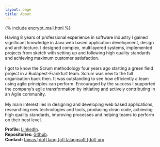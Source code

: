 ```yaml
---
layout: page
title: About
---
```

{% include encrypt_mail.html %}

<p class="message">
  Having 8 years of professional experience in software industry I gained significant knowledge in Java web based application development, design and architecture.
  I designed complex, multilayered systems, implemented projects from sketch with setting up and following high quality standards and achieving maximum customer satisfaction.
<br/><br/>
  I got to know the Scrum methodology four years ago starting a green field project in a Budapest-Frankfurt team.
  Scrum was new to the full organisation back then. It was outstanding to see how efficiently a team using agile principles can perform.
  Encouraged by the success I supported the company’s agile transformation by initiating and actively contributing in an Agile community.
<br/><br/>
  My main interest lies in designing and developing web based applications, researching new technologies and tools,
  producing clean code, achieving high quality standards, improving processes and helping teams to perform on their best level.
</p>

<strong>Profile: </strong><a href="https://uk.linkedin.com/in/tamaslang" target="_blank">LinkedIn</a>.<br/>
<strong>Repositories: </strong><a href="https://github.com/tamaslang" target="_blank">Github</a>.<br/>
<strong>Contact: </strong><a href="javascript:linkTo_UnCryptMailto('nbjmup;ubnbt/mbohAubmbohtpgu/psh');">tamas [dot] lang [at] talangsoft [dot] org</a>